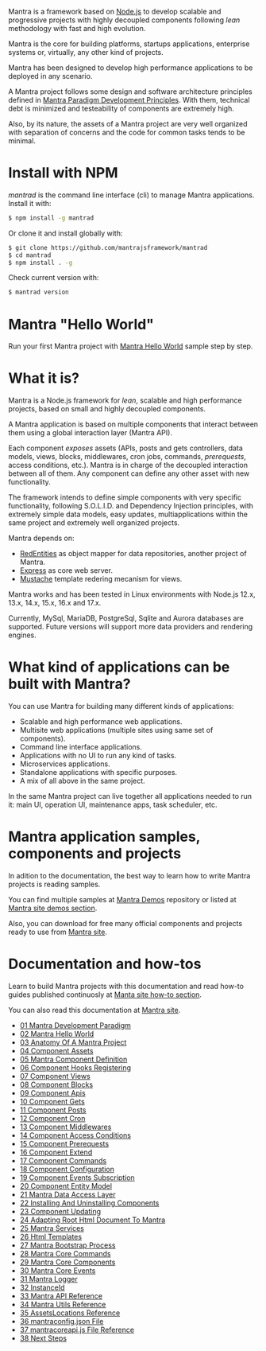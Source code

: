 Mantra is a framework based on [Node.js](https://nodejs.org/) to develop scalable and progressive projects with highly decoupled components following *lean* methodology with fast and high evolution.

Mantra is the core for building platforms, startups applications, enterprise systems or, virtually, any other kind of projects.

Mantra has been designed to develop high performance applications to be deployed in any scenario.

A Mantra project follows some design and software architecture principles defined in [Mantra Paradigm Development Principles](/docs/01-mantra-development-paradigm.md). With them, technical debt is minimized and testeability of components are extremely high.

Also, by its nature, the assets of a Mantra project are very well organized with separation of concerns and the code for common tasks tends to be minimal.

# Install with NPM

*mantrad* is the command line interface (cli) to manage Mantra applications. Install it with:

```bash
$ npm install -g mantrad
```

Or clone it and install globally with:

```bash
$ git clone https://github.com/mantrajsframework/mantrad
$ cd mantrad
$ npm install . -g
```

Check current version with:

```bash
$ mantrad version
```

# Mantra "Hello World"

Run your first Mantra project with [Mantra Hello World](/docs/24-mantra-hello-world.md) sample step by step.

# What it is?

Mantra is a Node.js framework for *lean*, scalable and high performance projects, based on small and highly decoupled components.

A Mantra application is based on multiple components that interact between them using a global interaction layer (Mantra API). 

Each component *exposes* assets (APIs, posts and gets controllers, data models, views, blocks, middlewares, cron jobs, commands, *prerequests*, access conditions, etc.). Mantra is in charge of the decoupled interaction between all of them. Any component can define any other asset with new functionality.

The framework intends to define simple components with very specific functionality, following S.O.L.I.D. and Dependency Injection principles, with extremely simple data models, easy updates, multiapplications within the same project and extremely well organized projects. 

Mantra depends on:

* [RedEntities](https://github.com/mantrajsframework/redentities) as object mapper for data repositories, another project of Mantra.
* [Express](https://expressjs.com/) as core web server.
* [Mustache](https://github.com/janl/mustache.js) template redering mecanism for views.

Mantra works and has been tested in Linux environments with Node.js 12.x, 13.x, 14.x, 15.x, 16.x and 17.x.

Currently, MySql, MariaDB, PostgreSql, Sqlite and Aurora databases are supported. Future versions will support more data providers and rendering engines.

# What kind of applications can be built with Mantra?

You can use Mantra for building many different kinds of applications:

* Scalable and high performance web applications.
* Multisite web applications (multiple sites using same set of components).
* Command line interface applications.
* Applications with no UI to run any kind of tasks.
* Microservices applications.
* Standalone applications with specific purposes.
* A mix of all above in the same project.

In the same Mantra project can live together all applications needed to run it: main UI, operation UI, maintenance apps, task scheduler, etc.

# Mantra application samples, components and projects

In adition to the documentation, the best way to learn how to write Mantra projects is reading samples.

You can find multiple samples at [Mantra Demos](https://github.com/mantrajsframework) repository or listed at [Mantra site demos section](http://www.mantrajs.com/mantrademos/showall).

Also, you can download for free many official components and projects ready to use from [Mantra site](https://www.mantrajs.com).

# Documentation and how-tos

Learn to build Mantra projects with this documentation and read how-to guides published continuosly at [Manta site how-to section](https://www.mantrajs.com/articles/showhowto).

You can also read this documentation at [Mantra site](https://www.mantrajs.com).

- [01 Mantra Development Paradigm](/docs/01-mantra-development-paradigm.md)
- [02 Mantra Hello World](/docs/02-mantra-hello-world.md)
- [03 Anatomy Of A Mantra Project](/docs/03-anatomy-of-a-mantra-project.md)
- [04 Component Assets](/docs/04-component-assets.md)
- [05 Mantra Component Definition](/docs/05-mantra-component-definition.md)
- [06 Component Hooks Registering](/docs/06-component-hooks-registering.md)
- [07 Component Views](/docs/07-component-views.md)
- [08 Component Blocks](/docs/08-component-blocks.md)
- [09 Component Apis](/docs/09-component-apis.md)
- [10 Component Gets](/docs/10-component-gets.md)
- [11 Component Posts](/docs/11-component-posts.md)
- [12 Component Cron](/docs/12-component-cron.md)
- [13 Component Middlewares](/docs/13-component-middlewares.md)
- [14 Component Access Conditions](/docs/14-component-access-conditions.md)
- [15 Component Prerequests](/docs/15-component-prerequests.md)
- [16 Component Extend](/docs/16-component-extend.md)
- [17 Component Commands](/docs/17-component-commands.md)
- [18 Component Configuration](/docs/18-component-configuration.md)
- [19 Component Events Subscription](/docs/19-component-events-subscription.md)
- [20 Component Entity Model](/docs/20-component-entity-model.md)
- [21 Mantra Data Access Layer](/docs/21-mantra-data-access-layer.md)
- [22 Installing And Uninstalling Components](/docs/22-installing-and-uninstalling-components.md)
- [23 Component Updating](/docs/23-component-updating.md)
- [24 Adapting Root Html Document To Mantra](/docs/24-adapting-root-html-document-to-mantra.md)
- [25 Mantra Services](/docs/25-mantra-services.md)
- [26 Html Templates](/docs/26-html-templates.md)
- [27 Mantra Bootstrap Process](/docs/27-mantra-bootstrap-process.md)
- [28 Mantra Core Commands](/docs/28-mantra-core-commands.md)
- [29 Mantra Core Components](/docs/29-mantra-core-components.md)
- [30 Mantra Core Events](/docs/30-mantra-core-events.md)
- [31 Mantra Logger](/docs/31-mantra-logger.md)
- [32 InstanceId](/docs/32-instanceid.md)
- [33 Mantra API Reference](/docs/33-mantra-API-reference.md)
- [34 Mantra Utils Reference](/docs/34-mantra-Utils-reference.md)
- [35 AssetsLocations Reference](/docs/35-assetslocations-reference.md)
- [36 mantraconfig.json File](/docs/36-mantraconfig-json-file.md)
- [37 mantracoreapi.js File Reference](/docs/37-mantracoreapi-js-file-reference.md)
- [38 Next Steps](/docs/38-next-steps.md)